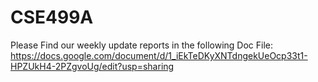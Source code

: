 # CSE499A

Please Find our weekly update reports in the following Doc File:
https://docs.google.com/document/d/1_iEkTeDKyXNTdngekUeOcp33t1-HPZUkH4-2PZgvoUg/edit?usp=sharing
